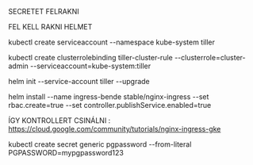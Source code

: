 SECRETET FELRAKNI

FEL KELL RAKNI HELMET

kubectl create serviceaccount --namespace kube-system tiller

kubectl create clusterrolebinding tiller-cluster-rule --clusterrole=cluster-admin --serviceaccount=kube-system:tiller

helm init --service-account tiller --upgrade

helm install --name ingress-bende  stable/nginx-ingress --set rbac.create=true --set controller.publishService.enabled=true

ÍGY KONTROLLERT CSINÁLNI : https://cloud.google.com/community/tutorials/nginx-ingress-gke

kubectl create secret generic pgpassword --from-literal PGPASSWORD=mypgpassword123


